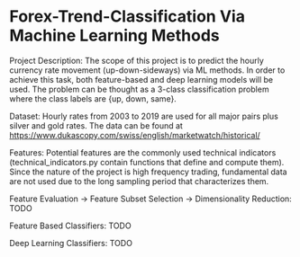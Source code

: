 # Forex-Trend-Classification Via Machine Learning Methods #

Project Description:
  The scope of this project is to predict the hourly currency rate movement (up-down-sideways) 
  via ML methods. In order to achieve this task, both feature-based and deep learning models will be used.
  The problem can be thought as a 3-class classification problem where the class labels are {up, down, same}.
  
Dataset:
  Hourly rates from 2003 to 2019 are used for all major pairs plus silver and gold rates. The data
  can be found at https://www.dukascopy.com/swiss/english/marketwatch/historical/
  
Features:
  Potential features are the commonly used technical indicators (technical_indicators.py contain functions that
  define and compute them). Since the nature of the project is high frequency trading, fundamental data are not used
  due to the long sampling period that characterizes them.
  
Feature Evaluation -> Feature Subset Selection -> Dimensionality Reduction:
  TODO
  
Feature Based Classifiers:
  TODO
  
Deep Learning Classifiers:
  TODO
